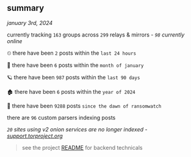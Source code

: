 
## summary
_january 3rd, 2024_

currently tracking `163` groups across `299` relays & mirrors - _`98` currently online_

⏲ there have been `2` posts within the `last 24 hours`

🦈 there have been `6` posts within the `month of january`

🪐 there have been `987` posts within the `last 90 days`

🏚 there have been `6` posts within the `year of 2024`

🦕 there have been `9288` posts `since the dawn of ransomwatch`

there are `96` custom parsers indexing posts

_`20` sites using v2 onion services are no longer indexed - [support.torproject.org](https://support.torproject.org/onionservices/v2-deprecation/)_

> see the project [README](https://github.com/joshhighet/ransomwatch#ransomwatch--) for backend technicals
